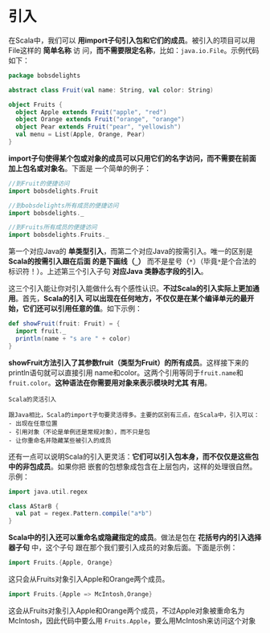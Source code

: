 引入
===================================================================================
在Scala中，我们可以 **用import子句引入包和它们的成员**。被引入的项目可以用File这样的 **简单名称** 访
问，**而不需要限定名称**，比如：`java.io.File`。示例代码如下：
```scala
package bobsdelights

abstract class Fruit(val name: String, val color: String)

object Fruits {
  object Apple extends Fruit("apple", "red")
  object Orange extends Fruit("orange", "orange")
  object Pear extends Fruit("pear", "yellowish")
  val menu = List(Apple, Orange, Pear)
}
```
**import子句使得某个包或对象的成员可以只用它们的名字访问，而不需要在前面加上包名或对象名**。下面是
一个简单的例子：
```scala
//到Fruit的便捷访问
import bobsdelights.Fruit

//到bobsdelights所有成员的便捷访问
import bobsdelights._

//到Fruits所有成员的便捷访问
import bobsdelights.Fruits._
```
第一个对应Java的 **单类型引入**，而第二个对应Java的按需引入。唯一的区别是 **Scala的按需引入跟在后面
的是下画线（`_`）** 而不是星号（`*`）（毕竟`*`是个合法的标识符！）。上述第三个引入子句 **对应Java
类静态字段的引入**。

这三个引入能让你对引入能做什么有个感性认识。**不过Scala的引入实际上更加通用**。首先，**Scala的引入
可以出现在任何地方，不仅仅是在某个编译单元的最开始，它们还可以引用任意的值**。如下示例：
```scala
def showFruit(fruit: Fruit) = {
  import fruit._
  println(name + "s are " + color)
}
```
**showFruit方法引入了其参数fruit（类型为Fruit）的所有成员**。这样接下来的println语句就可以直接引用
name和color。这两个引用等同于`fruit.name`和`fruit.color`。**这种语法在你需要用对象来表示模块时尤其
有用**。
```
Scala的灵活引入

跟Java相比，Scala的import子句要灵活得多。主要的区别有三点，在Scala中，引入可以：
- 出现在任意位置
- 引用对象（不论是单例还是常规对象），而不只是包
- 让你重命名并隐藏某些被引入的成员
```
还有一点可以说明Scala的引入更灵活：**它们可以引入包本身，而不仅仅是这些包中的非包成员**。如果你把
嵌套的包想象成包含在上层包内，这样的处理很自然。示例：
```scala
import java.util.regex

class AStarB {
  val pat = regex.Pattern.compile("a*b")
}
```
**Scala中的引入还可以重命名或隐藏指定的成员**。做法是包在 **花括号内的引入选择器子句** 中，这个子句
跟在那个我们要引入成员的对象后面。下面是示例：
```scala
import Fruits.{Apple, Orange}
```
这只会从Fruits对象引入Apple和Orange两个成员。
```scala
import Fruits.{Apple => McIntosh,Orange}
```
这会从Fruits对象引入Apple和Orange两个成员，不过Apple对象被重命名为McIntosh，因此代码中要么用
`Fruits.Apple`，要么用McIntosh来访问这个对象

